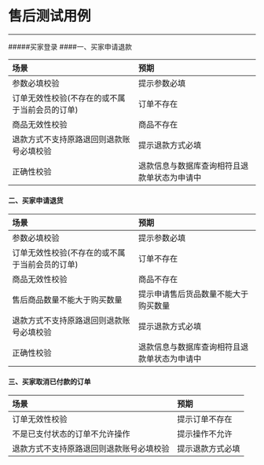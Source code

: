 # 售后测试用例

---
#####买家登录
####一、买家申请退款


| 场景| 预期|
| :--- | :--- |
| 参数必填校验| 提示参数必填 |
| 订单无效性校验(不存在的或不属于当前会员的订单)| 订单不存在 |
| 商品无效性校验| 商品不存在 |
| 退款方式不支持原路退回则退款账号必填校验| 提示退款方式必填|
| 正确性校验| 退款信息与数据库查询相符且退款单状态为申请中 |

#### 二、买家申请退货

| 场景| 预期|
| :--- | :--- |
| 参数必填校验| 提示参数必填 |
| 订单无效性校验(不存在的或不属于当前会员的订单)| 订单不存在 |
| 商品无效性校验| 商品不存在 |
| 售后商品数量不能大于购买数量| 提示申请售后货品数量不能大于购买数量 |
| 退款方式不支持原路退回则退款账号必填校验| 提示退款方式必填|
| 正确性校验| 退款信息与数据库查询相符且退款单状态为申请中 |
#### 三、买家取消已付款的订单

| 场景| 预期|
| :--- | :--- |
| 订单无效性校验| 提示订单不存在 |
| 不是已支付状态的订单不允许操作| 提示操作不允许 |
| 退款方式不支持原路退回则退款账号必填校验| 提示退款方式必填|





